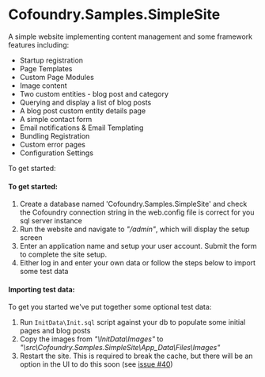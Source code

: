 # Cofoundry.Samples.SimpleSite

A simple website implementing content management and some framework features including:

- Startup registration
- Page Templates
- Custom Page Modules
- Image content
- Two custom entities - blog post and category
- Querying and display a list of blog posts
- A blog post custom entity details page
- A simple contact form
- Email notifications & Email Templating
- Bundling Registration
- Custom error pages
- Configuration Settings

To get started:

#### To get started:

1. Create a database named 'Cofoundry.Samples.SimpleSite' and check the Cofoundry connection string in the web.config file is correct for you sql server instance
2. Run the website and navigate to *"/admin"*, which will display the setup screen
3. Enter an application name and setup your user account. Submit the form to complete the site setup. 
4. Either log in and enter your own data or follow the steps below to import some test data

#### Importing test data:

To get you started we've put together some optional test data:

1. Run `InitData\Init.sql` script against your db to populate some initial pages and blog posts
2. Copy the images from *"\InitData\Images"* to *"\src\Cofoundry.Samples.SimpleSite\App_Data\Files\Images"*
3. Restart the site. This is required to break the cache, but there will be an option in the UI to do this soon (see [issue #40](https://github.com/cofoundry-cms/cofoundry/issues/40))